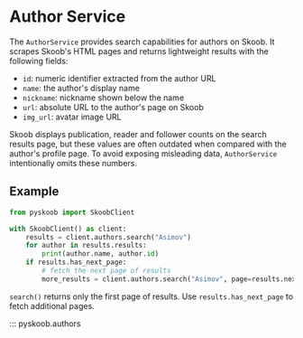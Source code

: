 # Author Service

The `AuthorService` provides search capabilities for authors on Skoob. It scrapes
Skoob's HTML pages and returns lightweight results with the following fields:

- `id`: numeric identifier extracted from the author URL
- `name`: the author's display name
- `nickname`: nickname shown below the name
- `url`: absolute URL to the author's page on Skoob
- `img_url`: avatar image URL

Skoob displays publication, reader and follower counts on the search results
page, but these values are often outdated when compared with the author's
profile page. To avoid exposing misleading data, `AuthorService` intentionally
omits these numbers.

## Example

```python
from pyskoob import SkoobClient

with SkoobClient() as client:
    results = client.authors.search("Asimov")
    for author in results.results:
        print(author.name, author.id)
    if results.has_next_page:
        # fetch the next page of results
        more_results = client.authors.search("Asimov", page=results.next_page)
```

`search()` returns only the first page of results. Use `results.has_next_page` to
fetch additional pages.

::: pyskoob.authors
